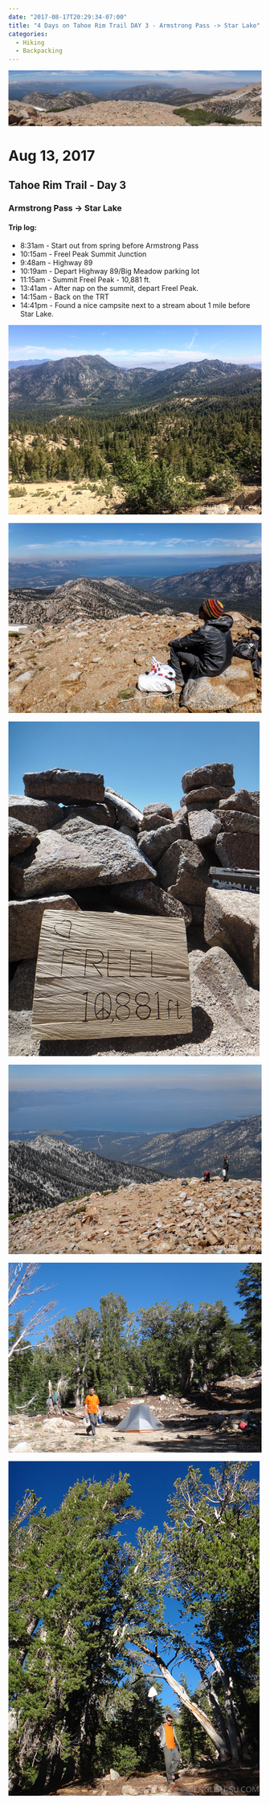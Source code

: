 ```yaml
---
date: "2017-08-17T20:29:34-07:00"
title: "4 Days on Tahoe Rim Trail DAY 3 - Armstrong Pass -> Star Lake"
categories:
  - Hiking
  - Backpacking
---
```

![4 Days on Tahoe Rim Trail DAY 3 - Armstrong Pass -> Star Lake](/img/uploads/trtday3a.jpg)
# Aug 13, 2017
## Tahoe Rim Trail - Day 3
### Armstrong Pass -> Star Lake

#### Trip log:

* 8:31am - Start out from spring before Armstrong Pass
* 10:15am - Freel Peak Summit Junction
* 9:48am - Highway 89
* 10:19am - Depart Highway 89/Big Meadow parking lot
* 11:15am - Summit Freel Peak - 10,881 ft.
* 13:41am - After nap on the summit, depart Freel Peak.
* 14:15am - Back on the TRT
* 14:41pm - Found a nice campsite next to a stream about 1 mile before Star Lake.

![4 Days on Tahoe Rim Trail DAY 3 - Armstrong Pass -> Star Lake](/img/uploads/trtday3b.jpg)

![4 Days on Tahoe Rim Trail DAY 3 - Armstrong Pass -> Star Lake](/img/uploads/trtday3c.jpg)

![4 Days on Tahoe Rim Trail DAY 3 - Armstrong Pass -> Star Lake](/img/uploads/trtday3d.jpg)

![4 Days on Tahoe Rim Trail DAY 3 - Armstrong Pass -> Star Lake](/img/uploads/trtday3e.jpg)

![4 Days on Tahoe Rim Trail DAY 3 - Armstrong Pass -> Star Lake](/img/uploads/trtday3f.jpg)

![4 Days on Tahoe Rim Trail DAY 3 - Armstrong Pass -> Star Lake](/img/uploads/trtday3g.jpg)
